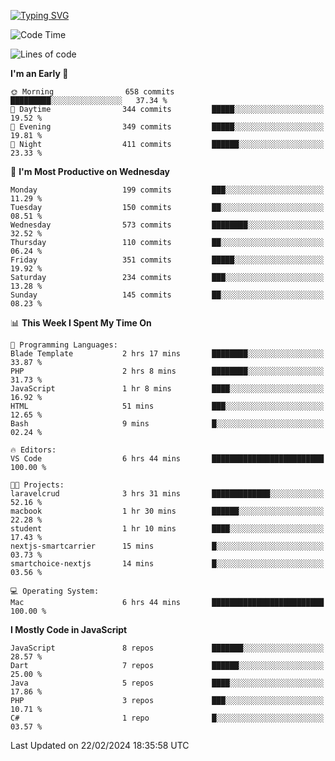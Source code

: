 
<a href="https://git.io/typing-svg"><img src="https://readme-typing-svg.demolab.com?font=Source+Code+Pro&pause=1000&random=false&width=435&lines=Hey+%F0%9F%A5%B6+iam+Yaskraz" alt="Typing SVG" /></a>
<!--START_SECTION:waka-->
![Code Time](http://img.shields.io/badge/Code%20Time-220%20hrs%2024%20mins-blue)

![Lines of code](https://img.shields.io/badge/From%20Hello%20World%20I%27ve%20Written-662.7%20thousand%20lines%20of%20code-blue)

**I'm an Early 🐤** 

```text
🌞 Morning                658 commits         █████████░░░░░░░░░░░░░░░░   37.34 % 
🌆 Daytime                344 commits         █████░░░░░░░░░░░░░░░░░░░░   19.52 % 
🌃 Evening                349 commits         █████░░░░░░░░░░░░░░░░░░░░   19.81 % 
🌙 Night                  411 commits         ██████░░░░░░░░░░░░░░░░░░░   23.33 % 
```
📅 **I'm Most Productive on Wednesday** 

```text
Monday                   199 commits         ███░░░░░░░░░░░░░░░░░░░░░░   11.29 % 
Tuesday                  150 commits         ██░░░░░░░░░░░░░░░░░░░░░░░   08.51 % 
Wednesday                573 commits         ████████░░░░░░░░░░░░░░░░░   32.52 % 
Thursday                 110 commits         ██░░░░░░░░░░░░░░░░░░░░░░░   06.24 % 
Friday                   351 commits         █████░░░░░░░░░░░░░░░░░░░░   19.92 % 
Saturday                 234 commits         ███░░░░░░░░░░░░░░░░░░░░░░   13.28 % 
Sunday                   145 commits         ██░░░░░░░░░░░░░░░░░░░░░░░   08.23 % 
```


📊 **This Week I Spent My Time On** 

```text
💬 Programming Languages: 
Blade Template           2 hrs 17 mins       ████████░░░░░░░░░░░░░░░░░   33.87 % 
PHP                      2 hrs 8 mins        ████████░░░░░░░░░░░░░░░░░   31.73 % 
JavaScript               1 hr 8 mins         ████░░░░░░░░░░░░░░░░░░░░░   16.92 % 
HTML                     51 mins             ███░░░░░░░░░░░░░░░░░░░░░░   12.65 % 
Bash                     9 mins              █░░░░░░░░░░░░░░░░░░░░░░░░   02.24 % 

🔥 Editors: 
VS Code                  6 hrs 44 mins       █████████████████████████   100.00 % 

🐱‍💻 Projects: 
laravelcrud              3 hrs 31 mins       █████████████░░░░░░░░░░░░   52.16 % 
macbook                  1 hr 30 mins        ██████░░░░░░░░░░░░░░░░░░░   22.28 % 
student                  1 hr 10 mins        ████░░░░░░░░░░░░░░░░░░░░░   17.43 % 
nextjs-smartcarrier      15 mins             █░░░░░░░░░░░░░░░░░░░░░░░░   03.73 % 
smartchoice-nextjs       14 mins             █░░░░░░░░░░░░░░░░░░░░░░░░   03.56 % 

💻 Operating System: 
Mac                      6 hrs 44 mins       █████████████████████████   100.00 % 
```

**I Mostly Code in JavaScript** 

```text
JavaScript               8 repos             ███████░░░░░░░░░░░░░░░░░░   28.57 % 
Dart                     7 repos             ██████░░░░░░░░░░░░░░░░░░░   25.00 % 
Java                     5 repos             ████░░░░░░░░░░░░░░░░░░░░░   17.86 % 
PHP                      3 repos             ███░░░░░░░░░░░░░░░░░░░░░░   10.71 % 
C#                       1 repo              █░░░░░░░░░░░░░░░░░░░░░░░░   03.57 % 
```




 Last Updated on 22/02/2024 18:35:58 UTC
<!--END_SECTION:waka-->
